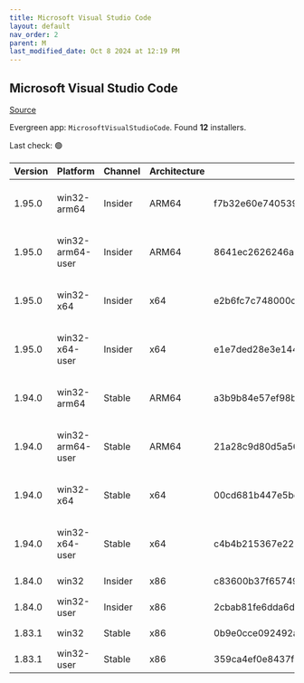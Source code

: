 ```yaml
---
title: Microsoft Visual Studio Code
layout: default
nav_order: 2
parent: M
last_modified_date: Oct 8 2024 at 12:19 PM
---
```


## Microsoft Visual Studio Code

[Source](https://code.visualstudio.com)

Evergreen app: `MicrosoftVisualStudioCode`. Found **12** installers.

Last check: 🟢

| Version | Platform         | Channel | Architecture | Sha256                                                           | URI                                                                                                                                                                                                                                                                                                            |
| ------- | ---------------- | ------- | ------------ | ---------------------------------------------------------------- | -------------------------------------------------------------------------------------------------------------------------------------------------------------------------------------------------------------------------------------------------------------------------------------------------------------- |
| 1.95.0  | win32-arm64      | Insider | ARM64        | f7b32e60e74053908dd2cfa870c77cd76ab77bf774b9ff0ad342b48a6a605d07 | [https://vscode.download.prss.microsoft.com/dbazure/download/insider/6263ec2c6ebedf49236c02ad9fd329f975fca5f6/VSCodeSetup-arm64-1.95.0-insider.exe](https://vscode.download.prss.microsoft.com/dbazure/download/insider/6263ec2c6ebedf49236c02ad9fd329f975fca5f6/VSCodeSetup-arm64-1.95.0-insider.exe)         |
| 1.95.0  | win32-arm64-user | Insider | ARM64        | 8641ec2626246a05640c1011751e8066394edc54d1b6224273e8ae663ad5df39 | [https://vscode.download.prss.microsoft.com/dbazure/download/insider/6263ec2c6ebedf49236c02ad9fd329f975fca5f6/VSCodeUserSetup-arm64-1.95.0-insider.exe](https://vscode.download.prss.microsoft.com/dbazure/download/insider/6263ec2c6ebedf49236c02ad9fd329f975fca5f6/VSCodeUserSetup-arm64-1.95.0-insider.exe) |
| 1.95.0  | win32-x64        | Insider | x64          | e2b6fc7c748000c60ff2cab5a41269b4904cac61bb4dfdd4e5d3ad8fb13bc3a1 | [https://vscode.download.prss.microsoft.com/dbazure/download/insider/6263ec2c6ebedf49236c02ad9fd329f975fca5f6/VSCodeSetup-x64-1.95.0-insider.exe](https://vscode.download.prss.microsoft.com/dbazure/download/insider/6263ec2c6ebedf49236c02ad9fd329f975fca5f6/VSCodeSetup-x64-1.95.0-insider.exe)             |
| 1.95.0  | win32-x64-user   | Insider | x64          | e1e7ded28e3e144ce4855fd82a6d316b12212c4330905a99a05b090ce564f9b6 | [https://vscode.download.prss.microsoft.com/dbazure/download/insider/6263ec2c6ebedf49236c02ad9fd329f975fca5f6/VSCodeUserSetup-x64-1.95.0-insider.exe](https://vscode.download.prss.microsoft.com/dbazure/download/insider/6263ec2c6ebedf49236c02ad9fd329f975fca5f6/VSCodeUserSetup-x64-1.95.0-insider.exe)     |
| 1.94.0  | win32-arm64      | Stable  | ARM64        | a3b9b84e57ef98bfba0823d60931724eca4af2659132be00ea7a3bc2fc9ea56d | [https://vscode.download.prss.microsoft.com/dbazure/download/stable/d78a74bcdfad14d5d3b1b782f87255d802b57511/VSCodeSetup-arm64-1.94.0.exe](https://vscode.download.prss.microsoft.com/dbazure/download/stable/d78a74bcdfad14d5d3b1b782f87255d802b57511/VSCodeSetup-arm64-1.94.0.exe)                           |
| 1.94.0  | win32-arm64-user | Stable  | ARM64        | 21a28c9d80d5a560b05cab6b83a9e4654ddcf66ef8a10b5dcae917ef62ce0f35 | [https://vscode.download.prss.microsoft.com/dbazure/download/stable/d78a74bcdfad14d5d3b1b782f87255d802b57511/VSCodeUserSetup-arm64-1.94.0.exe](https://vscode.download.prss.microsoft.com/dbazure/download/stable/d78a74bcdfad14d5d3b1b782f87255d802b57511/VSCodeUserSetup-arm64-1.94.0.exe)                   |
| 1.94.0  | win32-x64        | Stable  | x64          | 00cd681b447e5be494136d53a0e59ff69f1b1657eaa5651fe5b1f757d344beab | [https://vscode.download.prss.microsoft.com/dbazure/download/stable/d78a74bcdfad14d5d3b1b782f87255d802b57511/VSCodeSetup-x64-1.94.0.exe](https://vscode.download.prss.microsoft.com/dbazure/download/stable/d78a74bcdfad14d5d3b1b782f87255d802b57511/VSCodeSetup-x64-1.94.0.exe)                               |
| 1.94.0  | win32-x64-user   | Stable  | x64          | c4b4b215367e22bfa74fa50ebce9ec854046b8e69b56ba03391f44cedf704bbe | [https://vscode.download.prss.microsoft.com/dbazure/download/stable/d78a74bcdfad14d5d3b1b782f87255d802b57511/VSCodeUserSetup-x64-1.94.0.exe](https://vscode.download.prss.microsoft.com/dbazure/download/stable/d78a74bcdfad14d5d3b1b782f87255d802b57511/VSCodeUserSetup-x64-1.94.0.exe)                       |
| 1.84.0  | win32            | Insider | x86          | c83600b37f65749ea9e16496847bbfd967dece2472cee7d8011ae719e2633c18 | [https://az764295.vo.msecnd.net/insider/0c36b92c82064882a228487040187cfc13669c0f/VSCodeSetup-ia32-1.84.0-insider.exe](https://az764295.vo.msecnd.net/insider/0c36b92c82064882a228487040187cfc13669c0f/VSCodeSetup-ia32-1.84.0-insider.exe)                                                                     |
| 1.84.0  | win32-user       | Insider | x86          | 2cbab81fe6dda6dfb07751707107db95ba7afa0a6ada65a1df78a04eef0aadf5 | [https://az764295.vo.msecnd.net/insider/0c36b92c82064882a228487040187cfc13669c0f/VSCodeUserSetup-ia32-1.84.0-insider.exe](https://az764295.vo.msecnd.net/insider/0c36b92c82064882a228487040187cfc13669c0f/VSCodeUserSetup-ia32-1.84.0-insider.exe)                                                             |
| 1.83.1  | win32            | Stable  | x86          | 0b9e0cce092492a88cdaf12048e3630290944b051f3194c5ca3d6b7012f05e7f | [https://az764295.vo.msecnd.net/stable/a6606b6ca720bca780c2d3c9d4cc3966ff2eca12/VSCodeSetup-ia32-1.83.1.exe](https://az764295.vo.msecnd.net/stable/a6606b6ca720bca780c2d3c9d4cc3966ff2eca12/VSCodeSetup-ia32-1.83.1.exe)                                                                                       |
| 1.83.1  | win32-user       | Stable  | x86          | 359ca4ef0e8437f7e5183a97a9d79834463a3df88bb10c82c48cc2bd53b8a7e5 | [https://az764295.vo.msecnd.net/stable/a6606b6ca720bca780c2d3c9d4cc3966ff2eca12/VSCodeUserSetup-ia32-1.83.1.exe](https://az764295.vo.msecnd.net/stable/a6606b6ca720bca780c2d3c9d4cc3966ff2eca12/VSCodeUserSetup-ia32-1.83.1.exe)                                                                               |
